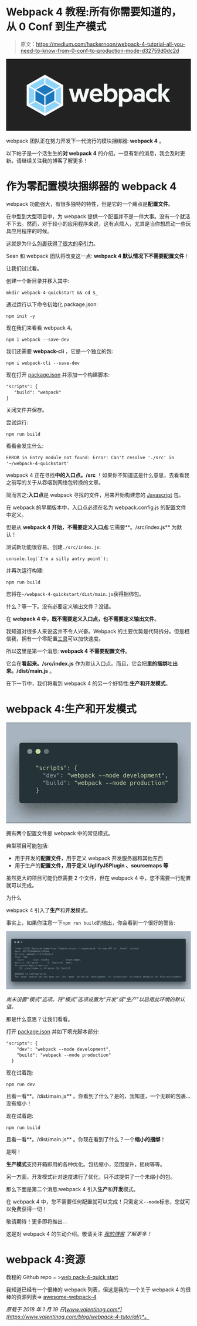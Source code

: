 # Webpack 4 教程:所有你需要知道的，从 0 Conf 到生产模式

> 原文：<https://medium.com/hackernoon/webpack-4-tutorial-all-you-need-to-know-from-0-conf-to-production-mode-d32759d0dc2d>

![](img/72f7c4a32947f634e119145f7c9f23f3.png)

webpack 团队正在努力开发下一代流行的模块捆绑器: **webpack 4** 。

以下帖子是一个活生生的**对 webpack 4** 的介绍。一旦有新的消息，我会及时更新。请继续关注我的博客了解更多！

# 作为零配置模块捆绑器的 webpack 4

webpack 功能强大，有很多独特的特性，但是它的一个痛点是**配置文件**。

在中型到大型项目中，为 webpack 提供一个配置并不是一件大事。没有一个就活不下去。然而，对于较小的应用程序来说，这有点烦人，尤其是当你想启动一些玩具应用程序的时候。

这就是为什么[包裹获得了很大的牵引力](https://www.valentinog.com/blog/tutorial-react-parcel-bundler/)。

Sean 和 webpack 团队将改变这一点: **webpack 4 默认情况下不需要配置文件**！

让我们试试看。

创建一个新目录并移入其中:

```
mkdir webpack-4-quickstart && cd $_
```

通过运行以下命令初始化 package.json:

```
npm init -y
```

现在我们来看看 webpack 4。

```
npm i webpack --save-dev
```

我们还需要 **webpack-cli** ，它是一个独立的包:

```
npm i webpack-cli --save-dev
```

现在打开 [package.json](https://docs.npmjs.com/files/package.json) 并添加一个构建脚本:

```
"scripts": { 
   "build": "webpack" 
}
```

关闭文件并保存。

尝试运行:

```
npm run build
```

看看会发生什么:

```
ERROR in Entry module not found: Error: Can't resolve './src' in '~/webpack-4-quickstart'
```

webpack 4 正在寻找**中的入口点。/src** ！如果你不知道这是什么意思，去看看我之前写的关于从吞咽到网络包转换的文章。

简而言之:**入口点**是 webpack 寻找的文件，用来开始构建您的 [Javascript](https://hackernoon.com/tagged/javascript) 包。

在 webpack 的早期版本中，入口点必须在名为 webpack.config.js 的配置文件中定义。

但是从 **webpack 4 开始，不需要定义入口点**:它需要**。/src/index.js** 为默认！

测试新功能很容易。创建`./src/index.js`:

```
console.log(`I'm a silly antry point`);
```

并再次运行构建:

```
npm run build
```

您将在`~/webpack-4-quickstart/dist/main.js`获得捆绑包。

什么？等一下。没有必要定义输出文件？没错。

在 **webpack 4 中，既不需要定义入口点，也不需要定义输出文件**。

我知道对很多人来说这并不令人兴奋。Webpack 的主要优势是代码拆分。但是相信我，拥有一个零配置[工具](https://hackernoon.com/tagged/tool)可以加快速度。

所以这里是第一个消息: **webpack 4 不需要配置文件**。

它会在**看起来。/src/index.js** 作为默认入口点。而且，它会把**里的捆绑吐出来。/dist/main.js** 。

在下一节中，我们将看到 webpack 4 的另一个好特性:**生产和开发模式**。

# webpack 4:生产和开发模式

![](img/b2680a40e09322419d63c95fa59ee855.png)

拥有两个配置文件是 webpack 中的常见模式。

典型项目可能包括:

*   用于开发的**配置文件**，用于定义 webpack 开发服务器和其他东西
*   用于生产的**配置文件，用于定义 **UglifyJSPlugin** 、sourcemaps 等**

虽然更大的项目可能仍然需要 2 个文件，但在 webpack 4 中，您不需要一行配置就可以完成。

为什么

webpack 4 引入了**生产**和**开发**模式。

事实上，如果你注意一下`npm run build`的输出，你会看到一个很好的警告:

![](img/c90d72c20702f8c07e70e4cb8ea3a792.png)

*尚未设置“模式”选项。将“模式”选项设置为“开发”或“生产”以启用此环境的默认值。*

那是什么意思？让我们看看。

打开 [package.json](https://docs.npmjs.com/files/package.json) 并如下填充脚本部分:

```
"scripts": {
    "dev": "webpack --mode development",
    "build": "webpack --mode production"
  }
```

现在试着跑:

```
npm run dev
```

且看一看**。/dist/main.js** 。你看到了什么？是的，我知道，一个无聊的包裹…没有缩小！

现在试着跑:

```
npm run build
```

且看一看**。/dist/main.js** 。你现在看到了什么？一个**缩小的捆绑**！

是啊！

**生产模式**支持开箱即用的各种优化。包括缩小，范围提升，摇树等等。

另一方面，开发模式针对速度进行了优化，只不过提供了一个未缩小的包。

那么下面是第二个消息:webpack 4 引入**生产**和**开发**模式。

在 webpack 4 中，您不需要任何配置就可以完成！只需定义`--mode`标志，您就可以免费获得一切！

敬请期待！更多即将推出…

这是对 webpack 4 的生动介绍。敬请关注 [*我的博客*](https://www.valentinog.com/blog/webpack-4-tutorial/) *了解更多！*

# webpack 4:资源

教程的 Github repo = >[web pack-4-quick start](https://github.com/valentinogagliardi/webpack-4-quickstart)

我知道已经有一个很棒的 webpack 列表，但这是我的:一个关于 webpack 4 的很棒的资源列表=> [awesome-webpack-4](https://github.com/valentinogagliardi/awesome-webpack-4)

*原载于 2018 年 1 月 19 日*[*www.valentinog.com*](https://www.valentinog.com/blog/webpack-4-tutorial/)*。*